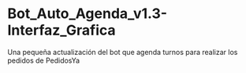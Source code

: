 # Bot_Auto_Agenda_v1.3-Interfaz_Grafica
Una pequeña actualización del bot que agenda turnos para realizar los pedidos de PedidosYa
